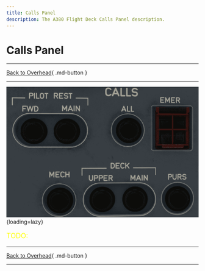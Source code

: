 ```yaml
---
title: Calls Panel 
description: The A380 Flight Deck Calls Panel description. 
---
```


# Calls Panel

---

[Back to Overhead](../index.md){ .md-button }

---

![Calls Panel](../../../assets/a380x-briefing/flight-deck/ovhd/calls-panel.png "Calls Panel"){loading=lazy}

[//]: # (TODO API Doc Link)

[//]: # (TODO)
<p style="color:yellow; font-size:18px;">TODO: </p>

---

[Back to Overhead](../index.md){ .md-button }

---

